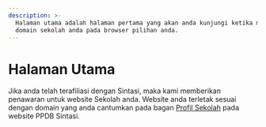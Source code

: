 ```yaml
---
description: >-
  Halaman utama adalah halaman pertama yang akan anda kunjungi ketika mengetik
  domain sekolah anda pada browser pilihan anda.
---
```


# Halaman Utama

Jika anda telah terafiliasi dengan Sintasi, maka kami memberikan penawaran untuk website Sekolah anda. Website anda terletak sesuai dengan domain yang anda cantumkan pada bagan [Profil Sekolah](../panduan-awal/mengatur-profil-sekolah.md) pada website PPDB Sintasi.

